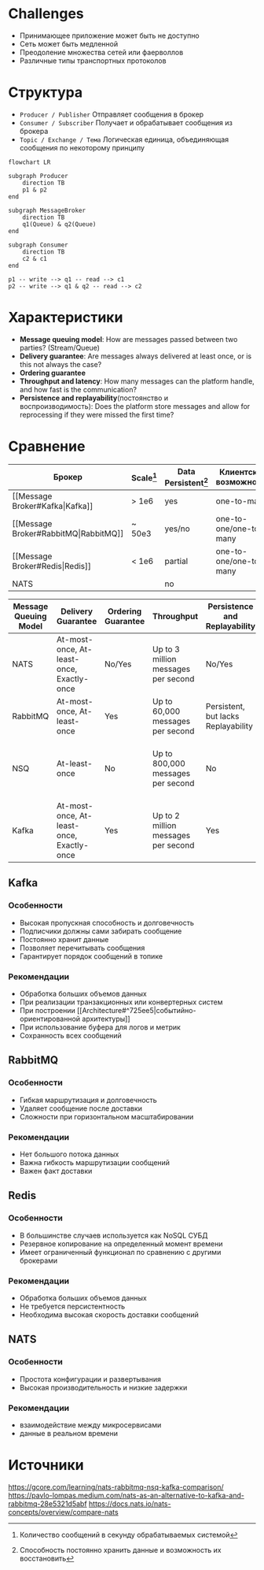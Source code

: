 # Challenges 
- Принимающее приложение может быть не доступно   
- Сеть может быть медленной
- Преодоление множества сетей или фаерволлов
- Различные типы транспортных протоколов

# Структура
- `Producer / Publisher`
Отправляет сообщения в брокер
- `Consumer / Subscriber`
Получает и обрабатывает сообщения из брокера
- `Topic / Exchange / Тема`
Логическая единица, объединяющая сообщения по некоторому принципу

```mermaid
flowchart LR

subgraph Producer
	direction TB
	p1 & p2
end

subgraph MessageBroker
	direction TB
	q1(Queue) & q2(Queue)
end

subgraph Consumer
	direction TB
	c2 & c1
end

p1 -- write --> q1 -- read --> c1
p2 -- write --> q1 & q2 -- read --> c2
```
# Характеристики
- **Message queuing model**: How are messages passed between two parties? (Stream/Queue)
- **Delivery guarantee**: Are messages always delivered at least once, or is this not always the case?
- **Ordering guarantee**
- **Throughput and latency**: How many messages can the platform handle, and how fast is the communication?
- **Persistence and replayability**(постоянство и воспроизводимость): Does the platform store messages and allow for reprocessing if they were missed the first time?

# Сравнение

[^1]: Количество сообщений в секунду обрабатываемых системой
[^2]: Способность постоянно хранить данные и возможность их восстановить

| Брокер                                | Scale[^1] | Data Persistent[^2] | Клиентские возможности |     |
| ------------------------------------- | --------- | ------------------- | ---------------------- | --- |
| [[Message Broker#Kafka\|Kafka]]       | > 1e6     | yes                 | one-to-many            |     |
| [[Message Broker#RabbitMQ\|RabbitMQ]] | ~ 50e3    | yes/no              | one-to-one/one-to-many |     |
| [[Message Broker#Redis\|Redis]]       | < 1e6     | partial             | one-to-one/one-to-many |     |
| NATS                                  |           | no                  |                        |     |

| Message Queuing Model | Delivery Guarantee                        | Ordering Guarantee | Throughput                          | Persistence and Replayability       | Limitations                                                  |
| --------------------- | ----------------------------------------- | ------------------ | ----------------------------------- | ----------------------------------- | ------------------------------------------------------------ |
| NATS                  | At-most-once, At-least-once, Exactly-once | No/Yes             | Up to 3 million messages per second | No/Yes                              | Limited ordering and delivery assurance, limited persistence |
| RabbitMQ              | At-most-once, At-least-once               | Yes                | Up to 60,000 messages per second    | Persistent, but lacks Replayability | Limited scalability, no replayability                        |
| NSQ                   | At-least-once                             | No                 | Up to 800,000 messages per second   | No                                  | Limited scalability and persistence, no replayability        |
| Kafka                 | At-most-once, At-least-once, Exactly-once | Yes                | Up to 2 million messages per second | Yes                                 | Complex setup and management, not suitable for RPCs          |

## Kafka
### Особенности
- Высокая пропускная способность и долговечность
- Подписчики должны сами забирать сообщение
- Постоянно хранит данные
- Позволяет перечитывать сообщения
- Гарантирует порядок сообщений в топике
### Рекомендации
- Обработка больших объемов данных
- При реализации транзакционных или конвертерных систем
- При построении [[Architecture#^725ee5|событийно-ориентированной архитектуры]]
- При использование буфера для логов и метрик
- Сохранность всех сообщений 

## RabbitMQ
### Особенности
- Гибкая маршрутизация и долговечность
- Удаляет сообщение после доставки
- Сложности при горизонтальном масштабировании
### Рекомендации
- Нет большого потока данных
- Важна гибкость маршрутизации сообщений
- Важен факт доставки

## Redis
### Особенности
- В большинстве случаев используется как NoSQL СУБД
- Резервное копирование на определенный момент времени
- Имеет ограниченный функционал по сравнению с другими брокерами
### Рекомендации
- Обработка больших объемов данных
- Не требуется персистентность
- Необходима высокая скорость доставки сообщений

## NATS
### Особенности
- Простота конфигурации и развертывания
- Высокая производительность и низкие задержки
### Рекомендации
- взаимодействие между микросервисами
- данные в реальном времени


# Источники
https://gcore.com/learning/nats-rabbitmq-nsq-kafka-comparison/
https://pavlo-lompas.medium.com/nats-as-an-alternative-to-kafka-and-rabbitmq-28e5321d5abf
https://docs.nats.io/nats-concepts/overview/compare-nats
